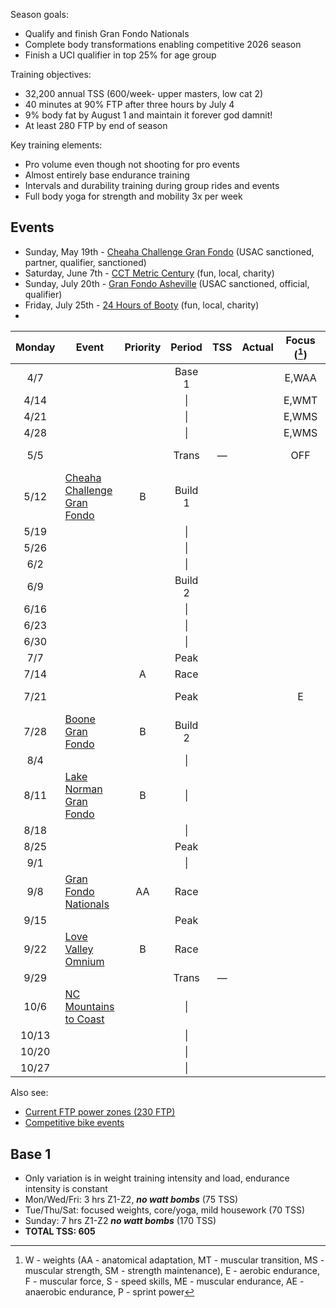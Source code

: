 Season goals:

- Qualify and finish Gran Fondo Nationals
- Complete body transformations enabling competitive 2026 season
- Finish a UCI qualifier in top 25% for age group

Training objectives:

- 32,200 annual TSS (600/week- upper masters, low cat 2)
- 40 minutes at 90% FTP after three hours by July 4
- 9% body fat by August 1 and maintain it forever god damnit!
- At least 280 FTP by end of season

Key training elements:

- Pro volume even though not shooting for pro events
- Almost entirely base endurance training
- Intervals and durability training during group rides and events
- Full body yoga for strength and mobility 3x per week

## Events

- Sunday, May 19th - [Cheaha Challenge Gran Fondo](https://www.cheahachallenge.com/) (USAC sanctioned, partner, qualifier, sanctioned)
- Saturday, June 7th - [CCT Metric Century](https://raceroster.com/events/2025/99053/cct) (fun, local, charity)
- Sunday, July 20th - [Gran Fondo Asheville](https://www.granfondonationalseries.com/gran-fondo-asheville/) (USAC sanctioned, official, qualifier)
- Friday, July 25th - [24 Hours of Booty](https://24foundation.org/24-hours-of-booty/) (fun, local, charity)
- 

| Monday | Event                                                                                | Priority | Period  | TSS | Actual | Focus ([^1]) | Notes                               |
| :----: | ------------------------------------------------------------------------------------ | :------: | :-----: | :-: | :----: | :----------: | ----------------------------------- |
|  4/7   |                                                                                      |          | Base 1  |     |        |    E,WAA     |                                     |
|  4/14  |                                                                                      |          |   \|    |     |        |    E,WMT     |                                     |
|  4/21  |                                                                                      |          |   \|    |     |        |    E,WMS     |                                     |
|  4/28  |                                                                                      |          |   \|    |     |        |    E,WMS     |                                     |
|  5/5   |                                                                                      |          |  Trans  |  —  |        |     OFF      | Gordon graduation                   |
|  5/12  | [Cheaha Challenge Gran Fondo](https://www.cheahachallenge.com/)                      |    B     | Build 1 |     |        |              | Sanctioned, logistics training, fun |
|  5/19  |                                                                                      |          |   \|    |     |        |              |                                     |
|  5/26  |                                                                                      |          |   \|    |     |        |              |                                     |
|  6/2   |                                                                                      |          |   \|    |     |        |              |                                     |
|  6/9   |                                                                                      |          | Build 2 |     |        |              |                                     |
|  6/16  |                                                                                      |          |   \|    |     |        |              |                                     |
|  6/23  |                                                                                      |          |   \|    |     |        |              |                                     |
|  6/30  |                                                                                      |          |   \|    |     |        |              |                                     |
|  7/7   |                                                                                      |          |  Peak   |     |        |              |                                     |
|  7/14  |                                                                                      |    A     |  Race   |     |        |              | Sanctioned                          |
|  7/21  |                                                                                      |          |  Peak   |     |        |      E       | too late to cancel                  |
|  7/28  | [Boone Gran Fondo](https://www.granfondonationalseries.com/gran-fondo-boone/)        |    B     | Build 2 |     |        |              | Sanctioned                          |
|  8/4   |                                                                                      |          |   \|    |     |        |              |                                     |
|  8/11  | [Lake Norman Gran Fondo](https://lakenormanfondo.com/)                               |    B     |   \|    |     |        |              | local                               |
|  8/18  |                                                                                      |          |   \|    |     |        |              |                                     |
|  8/25  |                                                                                      |          |  Peak   |     |        |              |                                     |
|  9/1   |                                                                                      |          |   \|    |     |        |              |                                     |
|  9/8   | [Gran Fondo Nationals](https://www.granfondonationalseries.com/gran-fondo-maryland/) |    AA    |  Race   |     |        |              | Sanctioned                          |
|  9/15  |                                                                                      |          |  Peak   |     |        |              |                                     |
|  9/22  | [Love Valley Omnium](https://www.lovevalleyroubaix.com/)                             |    B     |  Race   |     |        |              | Champagne gravel                    |
|  9/29  |                                                                                      |          |  Trans  |  —  |        |              |                                     |
|  10/6  | [NC Mountains to Coast](https://ncsports.org/event/cyclenc_mountainstocoast_ride/)   |          |   \|    |     |        |              | paid, camping, week-long            |
| 10/13  |                                                                                      |          |   \|    |     |        |              |                                     |
| 10/20  |                                                                                      |          |   \|    |     |        |              |                                     |
| 10/27  |                                                                                      |          |   \|    |     |        |              |                                     |

[^1]: W - weights (AA - anatomical adaptation, MT - muscular transition, MS - muscular strength, SM - strength maintenance), E - aerobic endurance, F - muscular force, S - speed skills, ME - muscular endurance, AE - anaerobic endurance, P - sprint power

Also see:

- [Current FTP power zones (230 FTP)](Current%20FTP%20power%20zones%20(230%20FTP).md)
- [Competitive bike events](Competitive%20bike%20events.md)

## Base 1

- Only variation is in weight training intensity and load, endurance intensity is constant
- Mon/Wed/Fri: 3 hrs Z1-Z2, ***no watt bombs*** (75 TSS)
- Tue/Thu/Sat: focused weights, core/yoga, mild housework (70 TSS)
- Sunday: 7 hrs Z1-Z2 ***no watt bombs*** (170 TSS)
- **TOTAL TSS: 605**
